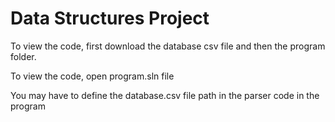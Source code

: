 # Data Structures Project

To view the code, first download the database csv file and then the program folder. 

To view the code, open program.sln file

You may have to define the database.csv file path in the parser code in the program
